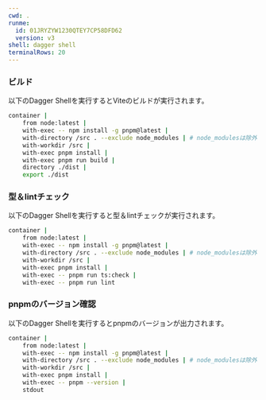 ```yaml
---
cwd: .
runme:
  id: 01JRYZYW1230QTEY7CP58DFD62
  version: v3
shell: dagger shell
terminalRows: 20
---
```


### ビルド

以下のDagger Shellを実行するとViteのビルドが実行されます。

```sh {"id":"01JRZ01FNXFN9XABZYVY3SPS4B","terminalRows":"18","vsls_cell_id":"317b8357-1fd0-4aa3-96aa-05f3e956e8d3"}
container |
    from node:latest |
    with-exec -- npm install -g pnpm@latest |
    with-directory /src . --exclude node_modules | # node_modulesは除外する
    with-workdir /src |
    with-exec pnpm install |
    with-exec pnpm run build |
    directory ./dist |
    export ./dist
```

### 型＆lintチェック

以下のDagger Shellを実行すると型＆lintチェックが実行されます。

```sh {"vsls_cell_id":"f85369d6-2718-49ae-b2df-68214bfc79ae"}
container |
    from node:latest |
    with-exec -- npm install -g pnpm@latest |
    with-directory /src . --exclude node_modules | # node_modulesは除外する
    with-workdir /src |
    with-exec pnpm install |
    with-exec -- pnpm run ts:check |
    with-exec -- pnpm run lint
```

### pnpmのバージョン確認

以下のDagger Shellを実行するとpnpmのバージョンが出力されます。

```sh
container |
    from node:latest |
    with-exec -- npm install -g pnpm@latest |
    with-directory /src . --exclude node_modules | # node_modulesは除外する
    with-workdir /src |
    with-exec pnpm install |
    with-exec -- pnpm --version |
    stdout
```